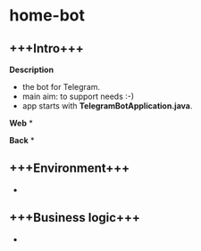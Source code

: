 home-bot
============

+++Intro+++
-----------

**Description**
* the bot for Telegram.
* main aim: to support needs :-)
* app starts with **TelegramBotApplication.java**.

**Web**
* 

**Back**
* 

+++Environment+++
-----------------

*

+++Business logic+++
--------------------

*
